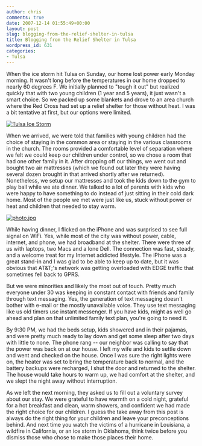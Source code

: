 ```yaml
---
author: chris
comments: true
date: 2007-12-14 01:55:49+00:00
layout: post
slug: blogging-from-the-relief-shelter-in-tulsa
title: Blogging from the Relief Shelter in Tulsa
wordpress_id: 631
categories:
- Tulsa
---
```


When the ice storm hit Tulsa on Sunday, our home lost power early Monday morning. It wasn't long before the temperatures in our home dropped to nearly 60 degrees F. We initially planned to "tough it out" but realized quickly that with two young children (1 year and 5 years), it just wasn't a smart choice. So we packed up some blankets and drove to an area church where the Red Cross had set up a relief shelter for those without heat. I was a bit tentative at first, but our options were limited.

[![Tulsa Ice Storm](http://farm3.static.flickr.com/2346/2102696824_31d1178790_o.jpg)](http://www.flickr.com/photos/7381190@N06/2102696824)

When we arrived, we were told that families with young children had the choice of staying in the common area or staying in the various classrooms in the church. The rooms provided a comfortable level of separation where we felt we could keep our children under control, so we chose a room that had one other family in it. After dropping off our things, we went out and bought two air mattresses (which we found out later they were having several dozen brought in that arrived shortly after we returned). Nonetheless, we setup our mattresses and took the kids down to the gym to play ball while we ate dinner. We talked to a lot of parents with kids who were happy to have something to do instead of just sitting in their cold dark home. Most of the people we met were just like us, stuck without power or heat and children that needed to stay warm.

[![photo.jpg](http://farm3.static.flickr.com/2014/2104906932_a697152104_o.jpg)](http://www.flickr.com/photos/7381190@N06/2104906932)

While having dinner, I flicked on the iPhone and was surprised to see full signal on WiFi. Yes, while most of the city was without power, cable, internet, and phone, we had broadband at the shelter. There were three of us with laptops, two Macs and a lone Dell. The connection was fast, steady, and a welcome treat for my Internet addicted lifestyle. The iPhone was a great stand-in and I was glad to be able to keep up to date, but it was obvious that AT&T;'s network was getting overloaded with EDGE traffic that sometimes fell back to GPRS.

But we were minorities and likely the most out of touch. Pretty much everyone under 30 was keeping in constant contact with friends and family through text messaging. Yes, the generation of text messaging doesn't bother with e-mail or the mostly unavailable voice. They use text messaging like us old timers use instant messenger. If you have kids, might as well go ahead and plan on that unlimited family text plan, you're going to need it.

By 9:30 PM, we had the beds setup, kids showered and in their pajamas, and were pretty much ready to lay down and get some sleep after two days with little to none. The phone rang -- our neighbor was calling to say that the power was back on at our house. I left my wife and kids to settle down and went and checked on the house. Once I was sure the right lights were on, the heater was set to bring the temperature back to normal, and the battery backups were recharged, I shut the door and returned to the shelter. The house would take hours to warm up, we had comfort at the shelter, and we slept the night away without interruption. 

As we left the next morning, they asked us to fill out a voluntary survey about our stay. We were grateful to have warmth on a cold night, grateful for a hot breakfast and clean, warm showers, and confident we had made the right choice for our children. I guess the take away from this post is always do the right thing for your children and leave your preconceptions behind. And next time you watch the victims of a hurricane in Louisiana, a wildfire in California, or an ice storm in Oklahoma, think twice before you dismiss those who chose to make those places their home.


